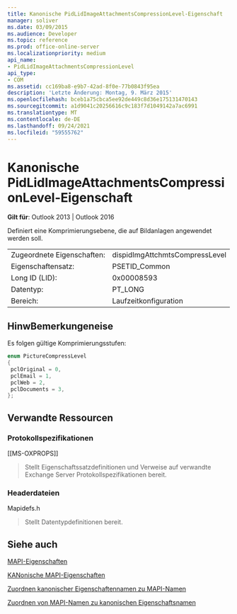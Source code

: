 ```yaml
---
title: Kanonische PidLidImageAttachmentsCompressionLevel-Eigenschaft
manager: soliver
ms.date: 03/09/2015
ms.audience: Developer
ms.topic: reference
ms.prod: office-online-server
ms.localizationpriority: medium
api_name:
- PidLidImageAttachmentsCompressionLevel
api_type:
- COM
ms.assetid: cc169ba8-e9b7-42ad-8f0e-77b0843f95ea
description: 'Letzte Änderung: Montag, 9. März 2015'
ms.openlocfilehash: bceb1a75cbca5ee92de449c8d36e175131470143
ms.sourcegitcommit: a1d9041c20256616c9c183f7d1049142a7ac6991
ms.translationtype: MT
ms.contentlocale: de-DE
ms.lasthandoff: 09/24/2021
ms.locfileid: "59555762"
---
```

# <a name="pidlidimageattachmentscompressionlevel-canonical-property"></a>Kanonische PidLidImageAttachmentsCompressionLevel-Eigenschaft

  
  
**Gilt für**: Outlook 2013 | Outlook 2016 
  
Definiert eine Komprimierungsebene, die auf Bildanlagen angewendet werden soll.
  
|||
|:-----|:-----|
|Zugeordnete Eigenschaften:  <br/> |dispidImgAttchmtsCompressLevel  <br/> |
|Eigenschaftensatz:  <br/> |PSETID_Common  <br/> |
|Long ID (LID):  <br/> |0x00008593  <br/> |
|Datentyp:  <br/> |PT_LONG  <br/> |
|Bereich:  <br/> |Laufzeitkonfiguration  <br/> |
   
## <a name="remarks"></a>HinwBemerkungeneise

Es folgen gültige Komprimierungsstufen:
  
```cpp
enum PictureCompressLevel
{
 pclOriginal = 0,
 pclEmail = 1,
 pclWeb = 2,
 pclDocuments = 3,
};
```

## <a name="related-resources"></a>Verwandte Ressourcen

### <a name="protocol-specifications"></a>Protokollspezifikationen

[[MS-OXPROPS]] 
  
> Stellt Eigenschaftssatzdefinitionen und Verweise auf verwandte Exchange Server Protokollspezifikationen bereit.
    
### <a name="header-files"></a>Headerdateien

Mapidefs.h
  
> Stellt Datentypdefinitionen bereit.
    
## <a name="see-also"></a>Siehe auch



[MAPI-Eigenschaften](mapi-properties.md)
  
[KANonische MAPI-Eigenschaften](mapi-canonical-properties.md)
  
[Zuordnen kanonischer Eigenschaftennamen zu MAPI-Namen](mapping-canonical-property-names-to-mapi-names.md)
  
[Zuordnen von MAPI-Namen zu kanonischen Eigenschaftsnamen](mapping-mapi-names-to-canonical-property-names.md)

